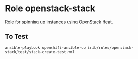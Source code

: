 # Role openstack-stack

Role for spinning up instances using OpenStack Heat.

## To Test

```
ansible-playbook openshift-ansible-contrib/roles/openstack-stack/test/stack-create-test.yml
```
